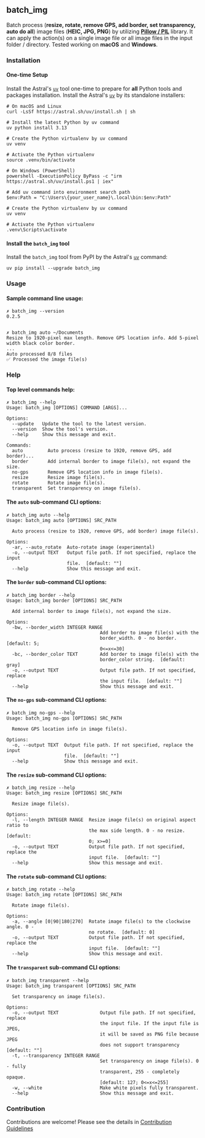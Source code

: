 ## batch_img

Batch process (**resize, rotate, remove GPS, add border, set transparency,
auto do all**) image files (**HEIC, JPG, PNG**) by utilizing
**[Pillow / PIL](https://github.com/python-pillow/Pillow)** library.
It can apply the action(s) on a single image file or all image files in the input
folder / directory. Tested working on **macOS** and **Windows**.

### Installation

#### One-time Setup

Install the Astral's [`uv`](https://github.com/astral-sh/uv) tool one-time to
prepare for **all** Python tools and packages installation. Install the Astral's
[`uv`](https://github.com/astral-sh/uv) by its standalone installers:

```
# On macOS and Linux
curl -LsSf https://astral.sh/uv/install.sh | sh

# Install the latest Python by uv command
uv python install 3.13

# Create the Python virtualenv by uv command
uv venv

# Activate the Python virtualenv
source .venv/bin/activate
```

```
# On Windows (PowerShell)
powershell -ExecutionPolicy ByPass -c "irm https://astral.sh/uv/install.ps1 | iex"

# Add uv command into environment search path
$env:Path = "C:\Users\{your_user_name}\.local\bin:$env:Path"

# Create the Python virtualenv by uv command
uv venv

# Activate the Python virtualenv
.venv\Scripts\activate
```

#### Install the `batch_img` tool

Install the `batch_img` tool from PyPI by the Astral's
[`uv`](https://github.com/astral-sh/uv) command:

```
uv pip install --upgrade batch_img
```

### Usage

#### Sample command line usage:

```
✗ batch_img --version
0.2.5


✗ batch_img auto ~/Documents
Resize to 1920-pixel max length. Remove GPS location info. Add 5-pixel width black color border.
...
Auto processed 8/8 files
✅ Processed the image file(s)
```

### Help

#### Top level commands help:

```
✗ batch_img --help
Usage: batch_img [OPTIONS] COMMAND [ARGS]...

Options:
  --update   Update the tool to the latest version.
  --version  Show the tool's version.
  --help     Show this message and exit.

Commands:
  auto         Auto process (resize to 1920, remove GPS, add border)...
  border       Add internal border to image file(s), not expand the size.
  no-gps       Remove GPS location info in image file(s).
  resize       Resize image file(s).
  rotate       Rotate image file(s).
  transparent  Set transparency on image file(s).
```

#### The `auto` sub-command CLI options:

```
✗ batch_img auto --help
Usage: batch_img auto [OPTIONS] SRC_PATH

  Auto process (resize to 1920, remove GPS, add border) image file(s).

Options:
  -ar, --auto_rotate  Auto-rotate image (experimental)
  -o, --output TEXT   Output file path. If not specified, replace the input
                      file.  [default: ""]
  --help              Show this message and exit.
```

#### The `border` sub-command CLI options:

```
✗ batch_img border --help
Usage: batch_img border [OPTIONS] SRC_PATH

  Add internal border to image file(s), not expand the size.

Options:
  -bw, --border_width INTEGER RANGE
                                  Add border to image file(s) with the
                                  border_width. 0 - no border.  [default: 5;
                                  0<=x<=30]
  -bc, --border_color TEXT        Add border to image file(s) with the
                                  border_color string.  [default: gray]
  -o, --output TEXT               Output file path. If not specified, replace
                                  the input file.  [default: ""]
  --help                          Show this message and exit.
```

#### The `no-gps` sub-command CLI options:

```
✗ batch_img no-gps --help
Usage: batch_img no-gps [OPTIONS] SRC_PATH

  Remove GPS location info in image file(s).

Options:
  -o, --output TEXT  Output file path. If not specified, replace the input
                     file.  [default: ""]
  --help             Show this message and exit.
```

#### The `resize` sub-command CLI options:

```
✗ batch_img resize --help
Usage: batch_img resize [OPTIONS] SRC_PATH

  Resize image file(s).

Options:
  -l, --length INTEGER RANGE  Resize image file(s) on original aspect ratio to
                              the max side length. 0 - no resize.  [default:
                              0; x>=0]
  -o, --output TEXT           Output file path. If not specified, replace the
                              input file.  [default: ""]
  --help                      Show this message and exit.
```

#### The `rotate` sub-command CLI options:

```
✗ batch_img rotate --help
Usage: batch_img rotate [OPTIONS] SRC_PATH

  Rotate image file(s).

Options:
  -a, --angle [0|90|180|270]  Rotate image file(s) to the clockwise angle. 0 -
                              no rotate.  [default: 0]
  -o, --output TEXT           Output file path. If not specified, replace the
                              input file.  [default: ""]
  --help                      Show this message and exit.
```

#### The `transparent` sub-command CLI options:

```
✗ batch_img transparent --help
Usage: batch_img transparent [OPTIONS] SRC_PATH

  Set transparency on image file(s).

Options:
  -o, --output TEXT               Output file path. If not specified, replace
                                  the input file. If the input file is JPEG,
                                  it will be saved as PNG file because JPEG
                                  does not support transparency  [default: ""]
  -t, --transparency INTEGER RANGE
                                  Set transparency on image file(s). 0 - fully
                                  transparent, 255 - completely opaque.
                                  [default: 127; 0<=x<=255]
  -w, --white                     Make white pixels fully transparent.
  --help                          Show this message and exit.
```

### Contribution

Contributions are welcome!
Please see the details in [Contribution Guidelines](https://github.com/john-liu2/batch_img/blob/main/CONTRIBUTING.md)
